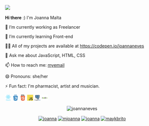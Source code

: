 <img src="https://clipchamp.com/static/88bb8fc56d817b40f1772ad4e615eaae/Simpson-GIF.gif"/>

**Hi there** :) I'm Joanna Malta

🔭 I’m currently working as Freelancer

🌱 I’m currently learning Front-end

👨‍💻 All of my projects are available at https://codepen.io/joannaneves

💬 Ask me about JavaScript, HTML, CSS

📫 How to reach me:  <a href="mailto:joannanevesmalta@gmail.com" target="_blank">
          myemail</a> 

😄 Pronouns: she/her

⚡ Fun fact: I'm pharmacist, artist and musician.

<p align="left">
<img src="https://raw.githubusercontent.com/devicons/devicon/master/icons/react/react-original-wordmark.svg" alt="react" width="20" height="20"/>
<img src="https://raw.githubusercontent.com/devicons/devicon/master/icons/css3/css3-plain-wordmark.svg" alt="css3"  width="20" height="20"/>
<img src="https://raw.githubusercontent.com/devicons/devicon/master/icons/html5/html5-original-wordmark.svg" alt="html5"  width="20" height="20"/>
<img src="https://raw.githubusercontent.com/devicons/devicon/master/icons/javascript/javascript-original.svg" alt="javascript" width="20" height="20"/>
<img src="https://raw.githubusercontent.com/devicons/devicon/master/icons/postgresql/postgresql-original-wordmark.svg" alt="postgresql" width="20" height="20"/>
<img src="https://raw.githubusercontent.com/devicons/devicon/master/icons/nodejs/nodejs-original-wordmark.svg" alt="nodejs" width="20" height="20"/></p><p align="center">
<img src="https://github-readme-stats.vercel.app/api?username=joannaneves&show_icons=true" alt="joannaneves"/> 
</p>

<p align="center">
<a href="https://codepen.io/joannaneves" target="blank"><img align="center" src="https://cdn.jsdelivr.net/npm/simple-icons@3.0.1/icons/codepen.svg" alt="joanna" height="20" width="20" /></a>
<a href="https://twitter.com/doritosecheddar" target="blank"><img align="center" src="https://cdn.jsdelivr.net/npm/simple-icons@3.0.1/icons/twitter.svg" alt="mjoanna" height="20" width="20" /></a>
<a href="https://linkedin.com/in/joanna-neves-malta" target="blank"><img align="center" src="https://cdn.jsdelivr.net/npm/simple-icons@3.0.1/icons/linkedin.svg" alt="joanna" height="20" width="20" /></a>
<a href="https://instagram.com/joanna.malta" target="blank"><img align="center" src="https://cdn.jsdelivr.net/npm/simple-icons@3.0.1/icons/instagram.svg" alt="maykbrito" height="20" width="20" /></a>
</p>
